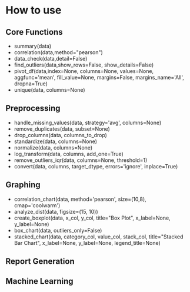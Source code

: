 # How to use
## Core Functions
- summary(data)
- correlation(data,method="pearson")
- data_check(data,detail=False)
- find_outliers(data,show_rows=False, show_details=False)
- pivot_df(data,index=None, columns=None, values=None, aggfunc='mean', fill_value=None, margins=False, margins_name='All', dropna=True)
- unique(data, columns=None)
## Preprocessing
- handle_missing_values(data, strategy='avg', columns=None)
- remove_duplicates(data, subset=None)
- drop_columns(data, columns_to_drop)
- standardize(data, columns=None)
- normalize(data, columns=None)
- log_transform(data, columns, add_one=True)
- remove_outliers_iqr(data, columns=None, threshold=1)
- convert(data, columns, target_dtype, errors='ignore', inplace=True)
## Graphing
- correlation_chart(data, method='pearson', size=(10,8), cmap='coolwarm')
- analyze_dist(data, figsize=(15, 10))
- create_boxplot(data, x_col, y_col, title="Box Plot", x_label=None, y_label=None)
- box_chart(data, outliers_only=False)
- stacked_chart(data, category_col, value_col, stack_col, title="Stacked Bar Chart", x_label=None, y_label=None, legend_title=None)
## Report Generation
## Machine Learning
